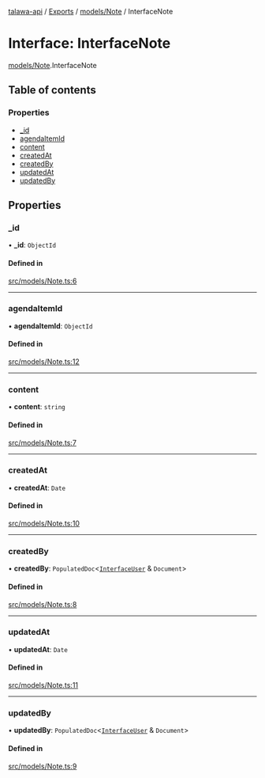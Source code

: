 [talawa-api](../README.md) / [Exports](../modules.md) / [models/Note](../modules/models_Note.md) / InterfaceNote

# Interface: InterfaceNote

[models/Note](../modules/models_Note.md).InterfaceNote

## Table of contents

### Properties

- [\_id](models_Note.InterfaceNote.md#_id)
- [agendaItemId](models_Note.InterfaceNote.md#agendaitemid)
- [content](models_Note.InterfaceNote.md#content)
- [createdAt](models_Note.InterfaceNote.md#createdat)
- [createdBy](models_Note.InterfaceNote.md#createdby)
- [updatedAt](models_Note.InterfaceNote.md#updatedat)
- [updatedBy](models_Note.InterfaceNote.md#updatedby)

## Properties

### \_id

• **\_id**: `ObjectId`

#### Defined in

[src/models/Note.ts:6](https://github.com/PalisadoesFoundation/talawa-api/blob/636e51c/src/models/Note.ts#L6)

___

### agendaItemId

• **agendaItemId**: `ObjectId`

#### Defined in

[src/models/Note.ts:12](https://github.com/PalisadoesFoundation/talawa-api/blob/636e51c/src/models/Note.ts#L12)

___

### content

• **content**: `string`

#### Defined in

[src/models/Note.ts:7](https://github.com/PalisadoesFoundation/talawa-api/blob/636e51c/src/models/Note.ts#L7)

___

### createdAt

• **createdAt**: `Date`

#### Defined in

[src/models/Note.ts:10](https://github.com/PalisadoesFoundation/talawa-api/blob/636e51c/src/models/Note.ts#L10)

___

### createdBy

• **createdBy**: `PopulatedDoc`\<[`InterfaceUser`](models_User.InterfaceUser.md) & `Document`\>

#### Defined in

[src/models/Note.ts:8](https://github.com/PalisadoesFoundation/talawa-api/blob/636e51c/src/models/Note.ts#L8)

___

### updatedAt

• **updatedAt**: `Date`

#### Defined in

[src/models/Note.ts:11](https://github.com/PalisadoesFoundation/talawa-api/blob/636e51c/src/models/Note.ts#L11)

___

### updatedBy

• **updatedBy**: `PopulatedDoc`\<[`InterfaceUser`](models_User.InterfaceUser.md) & `Document`\>

#### Defined in

[src/models/Note.ts:9](https://github.com/PalisadoesFoundation/talawa-api/blob/636e51c/src/models/Note.ts#L9)

